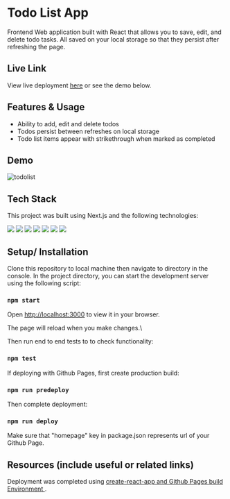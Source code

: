 # Todo List App

Frontend Web application built with React that allows you to save, edit, and delete todo tasks. All saved on your local storage so that they persist after refreshing the page.

## Live Link

View live deployment [here](https://cristianordonez.github.io/todo-list-app/) or see the demo below.

## Features & Usage

-   Ability to add, edit and delete todos
-   Todos persist between refreshes on local storage
-   Todo list items appear with strikethrough when marked as completed

## Demo

![todolist](https://user-images.githubusercontent.com/71888675/158305918-b395f324-4290-4a7c-a4a6-e05c1506465b.gif)

## Tech Stack

This project was built using Next.js and the following technologies:

<img src="https://img.shields.io/badge/JavaScript-323330?style=for-the-badge&logo=javascript&logoColor=F7DF1E" />
<img src="https://img.shields.io/badge/React-20232A?style=for-the-badge&logo=react&logoColor=61DAFB" />
<img src="https://img.shields.io/badge/Material%20UI-007FFF?style=for-the-badge&logo=mui&logoColor=white" />
<img src="https://img.shields.io/badge/CSS3-1572B6?style=for-the-badge&logo=css3&logoColor=white" />
<img src="https://img.shields.io/badge/eslint-3A33D1?style=for-the-badge&logo=eslint&logoColor=white" />
<img src="https://img.shields.io/badge/prettier-1A2C34?style=for-the-badge&logo=prettier&logoColor=F7BA3E" />
<img src="https://img.shields.io/badge/Cypress-17202C?style=for-the-badge&logo=cypress&logoColor=white" />

## Setup/ Installation

Clone this repository to local machine then navigate to directory in the console.
In the project directory, you can start the development server using the following script:

### `npm start`

Open [http://localhost:3000](http://localhost:3000) to view it in your browser.

The page will reload when you make changes.\

Then run end to end tests to to check functionality:

### `npm test`

If deploying with Github Pages, first create production build:

### `npm run predeploy`

Then complete deployment:

### `npm run deploy`

Make sure that "homepage" key in package.json represents url of your Github Page.

## Resources (include useful or related links)

Deployment was completed using [create-react-app and Github Pages build Environment ](https://create-react-app.dev/docs/deployment/).
